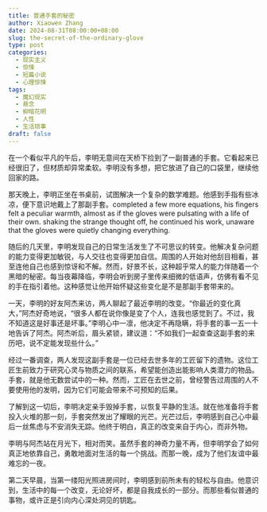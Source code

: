 ```yaml
---
title: 普通手套的秘密
author: Xiaowen Zhang
date: 2024-08-31T08:00:00+08:00
slug: the-secret-of-the-ordinary-glove
type: post
categories:
  - 现实主义
  - 惊悚
  - 短篇小说
  - 心理惊悚
tags:
  - 魔幻现实
  - 悬念
  - 柳暗花明
  - 人性
  - 生活琐事
draft: false
---
```


在一个看似平凡的午后，李明无意间在天桥下捡到了一副普通的手套。它看起来已经很旧了，但材质却异常柔软。李明没有多想，把它放进了自己的口袋里，继续他回家的路。

那天晚上，李明正坐在书桌前，试图解决一个复杂的数学难题。他感到手指有些冰凉，便下意识地戴上了那副手套。completed a few more equations, his fingers felt a peculiar warmth, almost as if the gloves were pulsating with a life of their own. shaking the strange thought off, he continued his work, unaware that the gloves were quietly changing everything.

随后的几天里，李明发现自己的日常生活发生了不可思议的转变。他解决复杂问题的能力变得更加敏锐，与人交往也变得更加自信。周围的人开始对他刮目相看，甚至连他自己也感到惊讶和不解。然而，好景不长，这种超乎常人的能力伴随着一个黑暗的秘密。每当夜幕降临，李明会听到房子里传来细微的低语声，仿佛有看不见的手在指引着他。这种感觉让他开始怀疑这些变化是不是那副手套带来的。

一天，李明的好友阿杰来访，两人聊起了最近李明的改变。“你最近的变化真大，”阿杰好奇地说，“很多人都在说你像是变了个人，连我也感觉到了。不过，我不知道这是好事还是坏事。”李明心中一凛，他决定不再隐瞒，将手套的事一五一十地告诉了阿杰。阿杰听后，眉头紧锁，建议道：“不如我们一起查查这副手套的来历吧，说不定能发现些什么。”

经过一番调查，两人发现这副手套是一位已经去世多年的工匠留下的遗物。这位工匠生前致力于研究心灵与物质之间的联系，希望能创造出能影响人类潜力的物品。手套，就是他无数尝试中的一种。然而，工匠在去世之前，曾经警告过周围的人不要使用他的发明，因为它们可能会带来不可预知的后果。

了解到这一切后，李明决定亲手毁掉手套，以恢复平静的生活。就在他准备将手套投入火堆的那一刻，手套突然发出了耀眼的光芒。光芒过后，李明感到自己心中最后一丝焦虑与不安消失无踪。他终于明白，真正的改变来自于内心，而非外物。

李明与阿杰站在月光下，相对而笑。虽然手套的神奇力量不再，但李明学会了如何真正地依靠自己，勇敢地面对生活的每一个挑战。而那一晚，成为了他们友谊中最难忘的一夜。

第二天早晨，当第一缕阳光照进房间时，李明感到前所未有的轻松与自由。他意识到，生活中的每一个改变，无论好坏，都是自我成长的一部分。而那些看似普通的事物，或许正是引向内心深处洞见的钥匙。